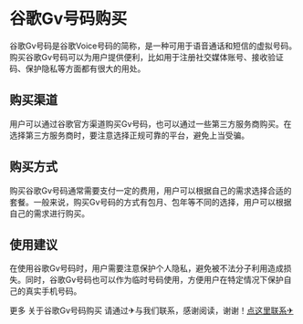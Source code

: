 # 谷歌Gv号码购买

谷歌Gv号码是谷歌Voice号码的简称，是一种可用于语音通话和短信的虚拟号码。购买谷歌Gv号码可以为用户提供便利，比如用于注册社交媒体账号、接收验证码、保护隐私等方面都有很大的用处。

## 购买渠道
用户可以通过谷歌官方渠道购买Gv号码，也可以通过一些第三方服务商购买。在选择第三方服务商时，要注意选择正规可靠的平台，避免上当受骗。

## 购买方式
购买谷歌Gv号码通常需要支付一定的费用，用户可以根据自己的需求选择合适的套餐。一般来说，购买Gv号码的方式有包月、包年等不同的选择，用户可以根据自己的需求进行购买。

## 使用建议
在使用谷歌Gv号码时，用户需要注意保护个人隐私，避免被不法分子利用造成损失。同时，谷歌Gv号码也可以作为临时号码使用，方便用户在特定情况下保护自己的真实手机号码。

更多 关于谷歌Gv号码购买 请通过✈与我们联系，感谢阅读，谢谢！[点这里联系✈](https://lm.k02.cc)